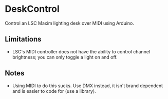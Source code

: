 # DeskControl
Control an LSC Maxim lighting desk over MIDI using Arduino.

## Limitations
* LSC's MIDI controller does not have the ability to control channel brightness; you can only toggle a light on and off.

## Notes
* Using MIDI to do this sucks. Use DMX instead, it isn't brand dependent and is easier to code for (use a library).
